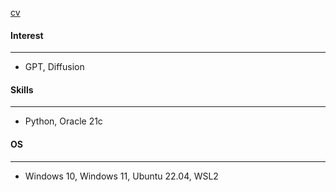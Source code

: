 [cv](https://github.com/ShinHyun-soo/ShinHyun-soo/blob/ce71122514ff847c6e141125fc836558c4f9c11b/cv%20(2).pdf)
#### Interest
---
- GPT, Diffusion

#### Skills
---
- Python, Oracle 21c

#### OS
---
- Windows 10, Windows 11, Ubuntu 22.04, WSL2
